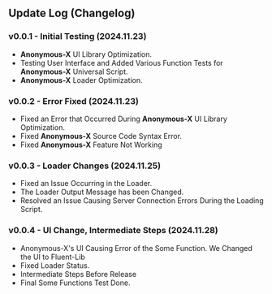 ## **Update Log (Changelog)**

### v0.0.1 - Initial Testing (2024.11.23)
- **Anonymous-X** UI Library Optimization.
- Testing User Interface and Added Various Function Tests for **Anonymous-X** Universal Script.
- **Anonymous-X** Loader Optimization.

### v0.0.2 - Error Fixed (2024.11.23)
- Fixed an Error that Occurred During **Anonymous-X** UI Library Optimization.
- Fixed **Anonymous-X** Source Code Syntax Error.
- Fixed **Anonymous-X** Feature Not Working

### v0.0.3 - Loader Changes (2024.11.25)
- Fixed an Issue Occurring in the Loader.
- The Loader Output Message has been Changed.
- Resolved an Issue Causing Server Connection Errors During the Loading Script.

### v0.0.4 - UI Change, Intermediate Steps (2024.11.28)
- Anonymous-X's UI Causing Error of the Some Function. We Changed the UI to Fluent-Lib
- Fixed Loader Status.
- Intermediate Steps Before Release
- Final Some Functions Test Done.
